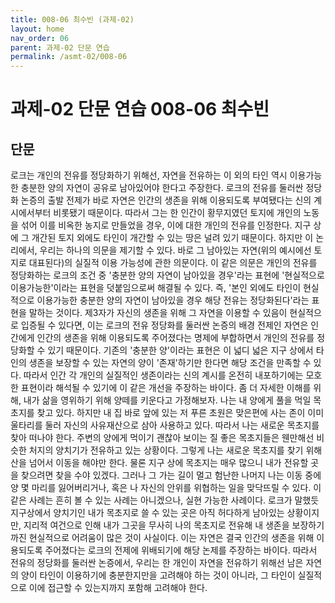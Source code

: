 ```yaml
---
title: 008-06 최수빈 (과제-02)
layout: home
nav_order: 06
parent: 과제-02 단문 연습
permalink: /asmt-02/008-06
---
```


# 과제-02 단문 연습 008-06 최수빈 

## 단문

로크는 개인의 전유를 정당화하기 위해선, 자연을 전유하는 이 외의 타인 역시 이용가능한 충분한 양의 자연이 공유로 남아있어야 한다고 주장한다. 로크의 전유를 둘러싼 정당화 논증의 출발 전제가 바로 자연은 인간의 생존을 위해 이용되도록 부여됐다는 신의 계시에서부터 비롯됐기 때문이다. 따라서 그는 한 인간이 황무지였던 토지에 개인의 노동을 섞어 이를 비옥한 농지로 만들었을 경우, 이에 대한 개인의 전유를 인정한다. 지구 상에 그 개간된 토지 외에도 타인이 개간할 수 있는 땅은 널려 있기 때문이다. 하지만 이 논리에서, 우리는 하나의 의문을 제기할 수 있다. 바로 그 남아있는 자연(위의 예시에선 토지로 대표된다)의 실질적 이용 가능성에 관한 의문이다. 이 같은 의문은 개인의 전유를 정당화하는 로크의 조건 중 '충분한 양의 자연이 남아있을 경우'라는 표현에 '현실적으로 이용가능한'이라는 표현을 덧붙임으로써 해결될 수 있다. 즉, '본인 외에도 타인이 현실적으로 이용가능한 충분한 양의 자연이 남아있을 경우 해당 전유는 정당화된다'라는 표현을 말하는 것이다. 제3자가 자신의 생존을 위해 그 자연을 이용할 수 있음이 현실적으로 입증될 수 있다면, 이는 로크의 전유 정당화를 둘러싼 논증의 배경 전제인 자연은 인간에게 인간의 생존을 위해 이용되도록 주어졌다는 명제에 부합하면서 개인의 전유를 정당화할 수 있기 때문이다. 기존의 '충분한 양'이라는 표현은 이 넓디 넓은 지구 상에서 타인의 생존을 보장할 수 있는 자연의 양이 '존재'하기만 한다면 해당 조건을 만족할 수 있다.  따라서 인간 각 개인의 실질적인 생존이라는 신의 계시를 온전히 내포하기에는 모호한 표현이라 해석될 수 있기에 이 같은 개선을 주장하는 바이다. 좀 더 자세한 이해를 위해, 내가 삶을 영위하기 위해 양떼를 키운다고 가정해보자. 나는 내 양에게 풀을 먹일 목초지를 찾고 있다. 하지만 내 집 바로 앞에 있는 저 푸른 초원은 맞은편에 사는 존이 이미 울타리를 둘러 자신의 사유재산으로 삼아 사용하고 있다. 따라서 나는 새로운 목초지를 찾아 떠나야 한다. 주변의 양에게 먹이기 괜찮아 보이는 질 좋은 목초지들은 웬만해선 비슷한 처지의 양치기가 전유하고 있는 상황이다. 그렇게 나는 새로운 목초지를 찾기 위해 산을 넘어서 이동을 해야만 한다. 물론 지구 상에 목초지는 매우 많으니 내가 전유할 곳을 찾으려면 찾을 수야 있겠다. 그러나 그 가는 길이 멀고 험난한 나머지 나는 이동 중에 양 몇 마리를 잃어버리거나, 혹은 나 자신의 안위를 위협하는 일을 맞닥뜨릴 수 있다. 이 같은 사례는 흔히 볼 수 있는 사례는 아니겠으나, 실현 가능한 사례이다. 로크가 말했듯 지구상에서 양치기인 내가 목초지로 쓸 수 있는 곳은 아직 허다하게 남아있는 상황이지만, 지리적 여건으로 인해 내가 그곳을 무사히 나의 목초지로 전유해 내 생존을 보장하기까진 현실적으로 어려움이 많은 것이 사실이다. 이는 자연은 결국 인간의 생존을 위해 이용되도록 주어졌다는 로크의 전제에 위배되기에 해당 논제를 주장하는 바이다. 따라서 전유의 정당화를 둘러싼 논증에서, 우리는 한 개인이 자연을 전유하기 위해선 남은 자연의 양이 타인이 이용하기에 충분한지만을 고려해야 하는 것이 아니라, 그 타인이 실질적으로 이에 접근할 수 있는지까지 포함해 고려해야 한다.
